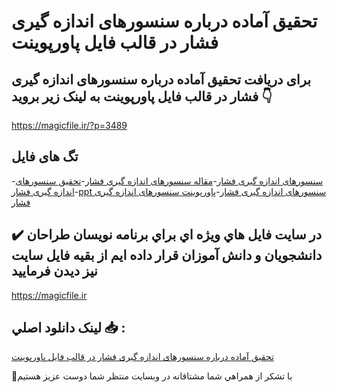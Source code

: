 # تحقیق آماده درباره سنسورهای اندازه گیری فشار در قالب فایل پاورپوینت

## برای دریافت تحقیق آماده درباره سنسورهای اندازه گیری فشار در قالب فایل پاورپوینت به لینک زیر بروید 👇

https://magicfile.ir/?p=3489

## تگ های فایل

-[سنسورهای اندازه گیری فشار](https://magicfile.ir/product/%d8%aa%d8%ad%d9%82%db%8c%d9%82-%d8%b3%d9%86%d8%b3%d9%88%d8%b1%d9%87%d8%a7%db%8c-%d8%a7%d9%86%d8%af%d8%a7%d8%b2%d9%87-%da%af%db%8c%d8%b1%db%8c-%d9%81%d8%b4%d8%a7%d8%b1-%d8%af%d8%b1-%d9%be%d8%a7%d9%88%d8%b1%d9%be%d9%88%db%8c%d9%86%d8%aa/)-[مقاله سنسورهای اندازه گیری فشار](https://magicfile.ir/product/%d8%aa%d8%ad%d9%82%db%8c%d9%82-%d8%b3%d9%86%d8%b3%d9%88%d8%b1%d9%87%d8%a7%db%8c-%d8%a7%d9%86%d8%af%d8%a7%d8%b2%d9%87-%da%af%db%8c%d8%b1%db%8c-%d9%81%d8%b4%d8%a7%d8%b1-%d8%af%d8%b1-%d9%be%d8%a7%d9%88%d8%b1%d9%be%d9%88%db%8c%d9%86%d8%aa/)-[تحقیق سنسورهای اندازه گیری فشار](https://magicfile.ir/product/%d8%aa%d8%ad%d9%82%db%8c%d9%82-%d8%b3%d9%86%d8%b3%d9%88%d8%b1%d9%87%d8%a7%db%8c-%d8%a7%d9%86%d8%af%d8%a7%d8%b2%d9%87-%da%af%db%8c%d8%b1%db%8c-%d9%81%d8%b4%d8%a7%d8%b1-%d8%af%d8%b1-%d9%be%d8%a7%d9%88%d8%b1%d9%be%d9%88%db%8c%d9%86%d8%aa/)-[ppt سنسورهای اندازه گیری فشار](https://magicfile.ir/product/%d8%aa%d8%ad%d9%82%db%8c%d9%82-%d8%b3%d9%86%d8%b3%d9%88%d8%b1%d9%87%d8%a7%db%8c-%d8%a7%d9%86%d8%af%d8%a7%d8%b2%d9%87-%da%af%db%8c%d8%b1%db%8c-%d9%81%d8%b4%d8%a7%d8%b1-%d8%af%d8%b1-%d9%be%d8%a7%d9%88%d8%b1%d9%be%d9%88%db%8c%d9%86%d8%aa/)-[پاورپوینت سنسورهای اندازه گیری فشار](https://magicfile.ir/product/%d8%aa%d8%ad%d9%82%db%8c%d9%82-%d8%b3%d9%86%d8%b3%d9%88%d8%b1%d9%87%d8%a7%db%8c-%d8%a7%d9%86%d8%af%d8%a7%d8%b2%d9%87-%da%af%db%8c%d8%b1%db%8c-%d9%81%d8%b4%d8%a7%d8%b1-%d8%af%d8%b1-%d9%be%d8%a7%d9%88%d8%b1%d9%be%d9%88%db%8c%d9%86%d8%aa/)

## ✔️ در سايت فايل هاي ويژه اي براي برنامه نويسان طراحان دانشجويان و دانش آموزان قرار داده ايم از بقيه فايل سايت نيز ديدن فرماييد

https://magicfile.ir


## لينک دانلود اصلي 📥 :

[تحقیق آماده درباره سنسورهای اندازه گیری فشار در قالب فایل پاورپوینت](https://magicfile.ir/product/%d8%aa%d8%ad%d9%82%db%8c%d9%82-%d8%b3%d9%86%d8%b3%d9%88%d8%b1%d9%87%d8%a7%db%8c-%d8%a7%d9%86%d8%af%d8%a7%d8%b2%d9%87-%da%af%db%8c%d8%b1%db%8c-%d9%81%d8%b4%d8%a7%d8%b1-%d8%af%d8%b1-%d9%be%d8%a7%d9%88%d8%b1%d9%be%d9%88%db%8c%d9%86%d8%aa/) 


🙏با تشکر از همراهي شما مشتاقانه در وبسایت منتظر شما دوست عزیز هستیم

